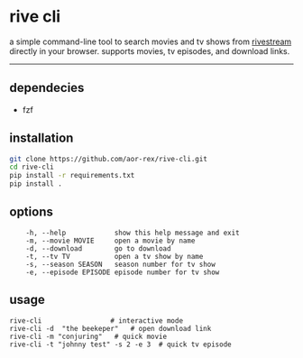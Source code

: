 # rive cli

a simple command-line tool to search movies and tv shows from [rivestream](https://www.https://rivestream.org/) directly in your browser. supports movies, tv episodes, and download links.

---
## dependecies 
- fzf

## installation

```bash
git clone https://github.com/aor-rex/rive-cli.git
cd rive-cli
pip install -r requirements.txt
pip install .
```

## options

```
    -h, --help            show this help message and exit
    -m, --movie MOVIE     open a movie by name
    -d, --download        go to download
    -t, --tv TV           open a tv show by name
    -s, --season SEASON   season number for tv show
    -e, --episode EPISODE episode number for tv show
```
## usage

```
rive-cli                 # interactive mode
rive-cli -d  "the beekeper"   # open download link
rive-cli -m "conjuring"   # quick movie
rive-cli -t "johnny test" -s 2 -e 3  # quick tv episode

```